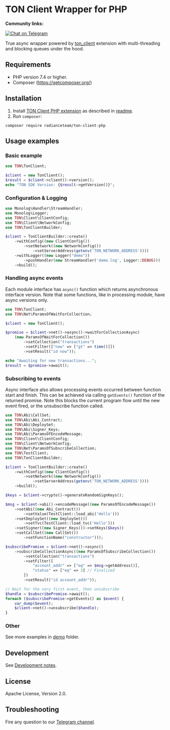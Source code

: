 ﻿# TON Client Wrapper for PHP

**Community links:**

[![Chat on Telegram](https://img.shields.io/badge/chat-on%20telegram-9cf.svg)](https://t.me/RADIANCE_TON_SDK)

True async wrapper powered by [ton_client](https://github.com/radianceteam/ton-client-php-ext/)
extension with multi-threading and blocking queues under the hood.

## Requirements

- PHP version 7.4 or higher.
- Composer (https://getcomposer.org/)

## Installation

1. Install [TON Client PHP extension](https://github.com/radianceteam/ton-client-php-ext) as described
   in [readme](https://github.com/radianceteam/ton-client-php-ext/blob/master/install.md).
2. Run `composer`:

```shell
composer require radianceteam/ton-client-php
```

## Usage examples

### Basic example

```php
use TON\TonClient;

$client = new TonClient();
$result = $client->client()->version();
echo "TON SDK Version: {$result->getVersion()}";
```

### Configuration & Logging

```php
use Monolog\Handler\StreamHandler;
use Monolog\Logger;
use TON\Client\ClientConfig;
use TON\Client\NetworkConfig;
use TON\TonClientBuilder;

$client = TonClientBuilder::create()
    ->withConfig((new ClientConfig())
        ->setNetwork((new NetworkConfig())
            ->setServerAddress(getenv('TON_NETWORK_ADDRESS'))))
    ->withLogger((new Logger("demo"))
        ->pushHandler(new StreamHandler('demo.log', Logger::DEBUG)))
    ->build();
```

### Handling async events

Each module interface has `async()` function which returns asynchronous interface version. Note that some functions,
like in processing module, have async versions only.

```php
use TON\TonClient;
use TON\Net\ParamsOfWaitForCollection;

$client = new TonClient();

$promise = $client->net()->async()->waitForCollectionAsync(
    (new ParamsOfWaitForCollection())
        ->setCollection("transactions")
        ->setFilter(["now" => ["gt" => time()]])
        ->setResult("id now"));

echo "Awaiting for new transactions...";
$result = $promise->await();
```

### Subscribing to events

Async interface also allows processing events occurred between function start and finish. This can be achieved via
calling `getEvents()` function of the returned promise. Note this blocks the current program flow until the new event
fired, or the unsubscribe function called.

```php
use TON\Abi\CallSet;
use TON\Abi\Abi_Contract;
use TON\Abi\DeploySet;
use TON\Abi\Signer_Keys;
use TON\Abi\ParamsOfEncodeMessage;
use TON\Client\ClientConfig;
use TON\Client\NetworkConfig;
use TON\Net\ParamsOfSubscribeCollection;
use TON\TestClient;
use TON\TonClientBuilder;

$client = TonClientBuilder::create()
    ->withConfig((new ClientConfig())
        ->setNetwork((new NetworkConfig())
            ->setServerAddress(getenv('TON_NETWORK_ADDRESS'))))
    ->build();

$keys = $client->crypto()->generateRandomSignKeys();

$msg = $client->abi()->encodeMessage((new ParamsOfEncodeMessage())
    ->setAbi((new Abi_Contract())
        ->setValue(TestClient::load_abi('Hello')))
    ->setDeploySet((new DeploySet())
        ->setTvc(TestClient::load_tvc('Hello')))
    ->setSigner((new Signer_Keys())->setKeys($keys))
    ->setCallSet((new CallSet())
        ->setFunctionName("constructor")));

$subscribePromise = $client->net()->async()
    ->subscribeCollectionAsync((new ParamsOfSubscribeCollection())
        ->setCollection("transactions")
        ->setFilter([
            "account_addr" => ["eq" => $msg->getAddress()],
            "status" => ["eq" => 3] // Finalized
        ])
        ->setResult("id account_addr"));

// Wait for the very first event, then unsubscribe
$handle = $subscribePromise->await();
foreach ($subscribePromise->getEvents() as $event) {
    var_dump($event);
    $client->net()->unsubscribe($handle);
}
```

### Other

See more examples in [demo](demo) folder.

## Development

See [Development notes](development.md).

## License

Apache License, Version 2.0.

## Troubleshooting

Fire any question to our [Telegram channel](https://t.me/RADIANCE_TON_SDK).